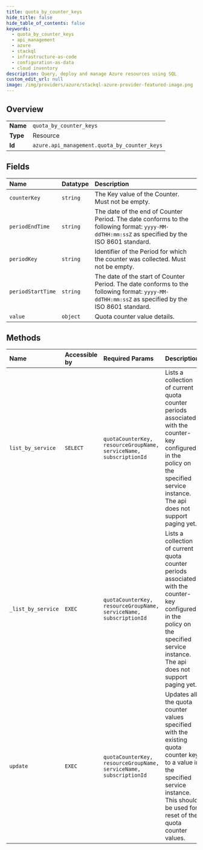 ```yaml
---
title: quota_by_counter_keys
hide_title: false
hide_table_of_contents: false
keywords:
  - quota_by_counter_keys
  - api_management
  - azure    
  - stackql
  - infrastructure-as-code
  - configuration-as-data
  - cloud inventory
description: Query, deploy and manage Azure resources using SQL
custom_edit_url: null
image: /img/providers/azure/stackql-azure-provider-featured-image.png
---
```

  
    

## Overview
<table><tbody>
<tr><td><b>Name</b></td><td><code>quota_by_counter_keys</code></td></tr>
<tr><td><b>Type</b></td><td>Resource</td></tr>
<tr><td><b>Id</b></td><td><code>azure.api_management.quota_by_counter_keys</code></td></tr>
</tbody></table>

## Fields
| Name | Datatype | Description |
|:-----|:---------|:------------|
| `counterKey` | `string` | The Key value of the Counter. Must not be empty. |
| `periodEndTime` | `string` | The date of the end of Counter Period. The date conforms to the following format: `yyyy-MM-ddTHH:mm:ssZ` as specified by the ISO 8601 standard.<br /> |
| `periodKey` | `string` | Identifier of the Period for which the counter was collected. Must not be empty. |
| `periodStartTime` | `string` | The date of the start of Counter Period. The date conforms to the following format: `yyyy-MM-ddTHH:mm:ssZ` as specified by the ISO 8601 standard.<br /> |
| `value` | `object` | Quota counter value details. |
## Methods
| Name | Accessible by | Required Params | Description |
|:-----|:--------------|:----------------|:------------|
| `list_by_service` | `SELECT` | `quotaCounterKey, resourceGroupName, serviceName, subscriptionId` | Lists a collection of current quota counter periods associated with the counter-key configured in the policy on the specified service instance. The api does not support paging yet. |
| `_list_by_service` | `EXEC` | `quotaCounterKey, resourceGroupName, serviceName, subscriptionId` | Lists a collection of current quota counter periods associated with the counter-key configured in the policy on the specified service instance. The api does not support paging yet. |
| `update` | `EXEC` | `quotaCounterKey, resourceGroupName, serviceName, subscriptionId` | Updates all the quota counter values specified with the existing quota counter key to a value in the specified service instance. This should be used for reset of the quota counter values. |
